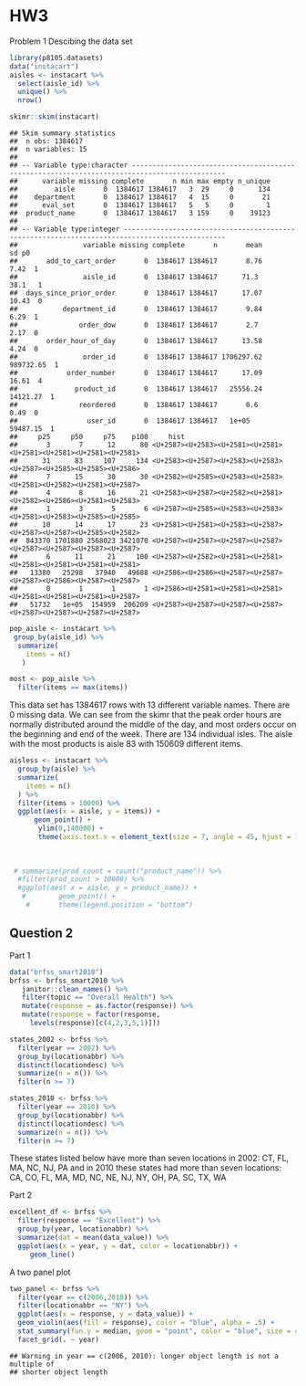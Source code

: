 HW3
================

Problem 1 Descibing the data set

``` r
library(p8105.datasets)
data("instacart")
aisles <- instacart %>%
  select(aisle_id) %>%
  unique() %>%
  nrow() 

skimr::skim(instacart)
```

    ## Skim summary statistics
    ##  n obs: 1384617 
    ##  n variables: 15 
    ## 
    ## -- Variable type:character ---------------------------------------------------------------------------------------------
    ##      variable missing complete       n min max empty n_unique
    ##         aisle       0  1384617 1384617   3  29     0      134
    ##    department       0  1384617 1384617   4  15     0       21
    ##      eval_set       0  1384617 1384617   5   5     0        1
    ##  product_name       0  1384617 1384617   3 159     0    39123
    ## 
    ## -- Variable type:integer -----------------------------------------------------------------------------------------------
    ##                variable missing complete       n       mean        sd p0
    ##       add_to_cart_order       0  1384617 1384617       8.76      7.42  1
    ##                aisle_id       0  1384617 1384617      71.3      38.1   1
    ##  days_since_prior_order       0  1384617 1384617      17.07     10.43  0
    ##           department_id       0  1384617 1384617       9.84      6.29  1
    ##               order_dow       0  1384617 1384617       2.7       2.17  0
    ##       order_hour_of_day       0  1384617 1384617      13.58      4.24  0
    ##                order_id       0  1384617 1384617 1706297.62 989732.65  1
    ##            order_number       0  1384617 1384617      17.09     16.61  4
    ##              product_id       0  1384617 1384617   25556.24  14121.27  1
    ##               reordered       0  1384617 1384617       0.6       0.49  0
    ##                 user_id       0  1384617 1384617   1e+05     59487.15  1
    ##     p25     p50     p75    p100     hist
    ##       3       7      12      80 <U+2587><U+2583><U+2581><U+2581><U+2581><U+2581><U+2581><U+2581>
    ##      31      83     107     134 <U+2583><U+2587><U+2583><U+2583><U+2587><U+2585><U+2585><U+2586>
    ##       7      15      30      30 <U+2582><U+2585><U+2583><U+2583><U+2581><U+2582><U+2581><U+2587>
    ##       4       8      16      21 <U+2583><U+2587><U+2582><U+2581><U+2582><U+2586><U+2581><U+2583>
    ##       1       3       5       6 <U+2587><U+2585><U+2583><U+2583><U+2581><U+2583><U+2585><U+2585>
    ##      10      14      17      23 <U+2581><U+2581><U+2583><U+2587><U+2587><U+2587><U+2585><U+2582>
    ##  843370 1701880 2568023 3421070 <U+2587><U+2587><U+2587><U+2587><U+2587><U+2587><U+2587><U+2587>
    ##       6      11      21     100 <U+2587><U+2582><U+2581><U+2581><U+2581><U+2581><U+2581><U+2581>
    ##   13380   25298   37940   49688 <U+2586><U+2586><U+2587><U+2587><U+2587><U+2586><U+2587><U+2587>
    ##       0       1       1       1 <U+2586><U+2581><U+2581><U+2581><U+2581><U+2581><U+2581><U+2587>
    ##   51732   1e+05  154959  206209 <U+2587><U+2587><U+2587><U+2587><U+2587><U+2587><U+2587><U+2587>

``` r
pop_aisle <- instacart %>%
 group_by(aisle_id) %>%
  summarize(
    items = n()
   )

most <- pop_aisle %>%
  filter(items == max(items))
```

This data set has 1384617 rows with 13 different variable names. There are 0 missing data. We can see from the skimr that the peak order hours are normally distributed around the middle of the day, and most orders occur on the beginning and end of the week. There are 134 individual isles. The aisle with the most products is aisle 83 with 150609 different items.

``` r
aisless <- instacart %>%
  group_by(aisle) %>%
  summarize(
    items = n()
  ) %>%
  filter(items > 10000) %>%
  ggplot(aes(x = aisle, y = items)) +
      geom_point() + 
       ylim(0,140000) +
       theme(axis.text.x = element_text(size = 7, angle = 45, hjust = 1))
  
  
  
 # summarize(prod_count = count("product_name")) %>%
  #filter(prod_count > 10000) %>%
  #ggplot(aes( x = aisle, y = product_name)) +
   #        geom_point() +
    #       theme(legend.position = "bottom")
```

Question 2
----------

Part 1

``` r
data("brfss_smart2010")
brfss <- brfss_smart2010 %>%
   janitor::clean_names() %>%
   filter(topic == "Overall Health") %>%
   mutate(response = as.factor(response)) %>%
   mutate(response = factor(response,
     levels(response)[c(4,2,3,5,1)]))

states_2002 <- brfss %>%
  filter(year == 2002) %>%
  group_by(locationabbr) %>%
  distinct(locationdesc) %>%
  summarize(n = n()) %>%
  filter(n >= 7)

states_2010 <- brfss %>%
  filter(year == 2010) %>%
  group_by(locationabbr) %>%
  distinct(locationdesc) %>%
  summarize(n = n()) %>%
  filter(n >= 7)
```

These states listed below have more than seven locations in 2002: CT, FL, MA, NC, NJ, PA and in 2010 these states had more than seven locations: CA, CO, FL, MA, MD, NC, NE, NJ, NY, OH, PA, SC, TX, WA

Part 2

``` r
excellent_df <- brfss %>%
  filter(response == "Excellent") %>%
  group_by(year, locationabbr) %>%
  summarize(dat = mean(data_value)) %>%
  ggplot(aes(x = year, y = dat, color = locationabbr)) +
     geom_line()
```

A two panel plot

``` r
two_panel <- brfss %>%
  filter(year == c(2006,2010)) %>%
  filter(locationabbr == "NY") %>%
  ggplot(aes(x = response, y = data_value)) +
  geom_violin(aes(fill = response), color = "blue", alpha = .5) +
  stat_summary(fun.y = median, geom = "point", color = "blue", size = 4) +
  facet_grid(. ~ year)
```

    ## Warning in year == c(2006, 2010): longer object length is not a multiple of
    ## shorter object length
